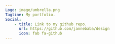 ```yaml
---
Logo: image/umbrella.png
Tagline: My portfolio.
Social:
    - title: Link to my github repo.
      url: https://github.com/jannebaba/design
      icon: fab fa-github
---
```

